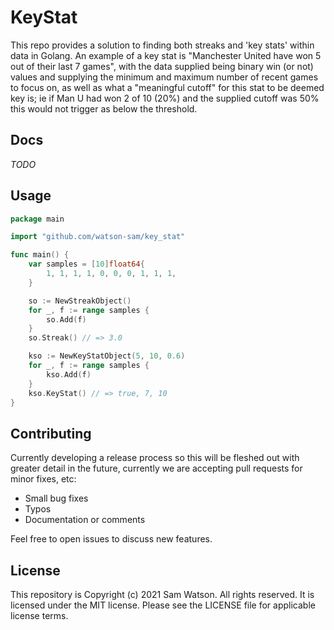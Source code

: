 # KeyStat

This repo provides a solution to finding both streaks and 'key stats' within data in Golang. 
An example of a key stat is "Manchester United have won 5 out of their last 7 games", with the 
data supplied being binary win (or not) values and supplying the minimum and maximum number of recent 
games to focus on, as well as what a "meaningful cutoff" for this stat to be deemed key is; ie if 
Man U had won 2 of 10 (20%) and the supplied cutoff was 50% this would not trigger as below the 
threshold.
 
## Docs

*TODO*


## Usage

```go
package main

import "github.com/watson-sam/key_stat"

func main() {
	var samples = [10]float64{
		1, 1, 1, 1, 0, 0, 0, 1, 1, 1,
	}

	so := NewStreakObject()
	for _, f := range samples {
		so.Add(f)
	}
	so.Streak() // => 3.0

	kso := NewKeyStatObject(5, 10, 0.6)
	for _, f := range samples {
		kso.Add(f)
	}
	kso.KeyStat() // => true, 7, 10
}
```

## Contributing

Currently developing a release process so this will be fleshed out with greater detail in the future, 
currently we are accepting pull requests for minor fixes, etc:

* Small bug fixes
* Typos
* Documentation or comments

Feel free to open issues to discuss new features.

## License

This repository is Copyright (c) 2021 Sam Watson. All rights reserved.
It is licensed under the MIT license. Please see the LICENSE file for applicable license terms.
